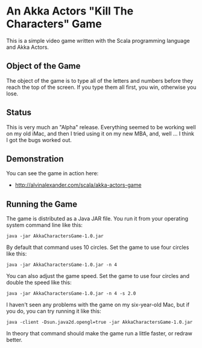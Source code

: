 An Akka Actors "Kill The Characters" Game
=========================================

This is a simple video game written with the Scala programming language
and Akka Actors.

Object of the Game
------------------

The object of the game is to type all of the letters and numbers
before they reach the top of the screen. If you type them all first,
you win, otherwise you lose.

Status
------

This is very much an "Alpha" release. Everything seemed to be working
well on my old iMac, and then I tried using it on my new MBA, and, 
well ... I think I got the bugs worked out.

Demonstration
-------------

You can see the game in action here:

* http://alvinalexander.com/scala/akka-actors-game


Running the Game
----------------

The game is distributed as a Java JAR file. You run it from your operating
system command line like this:

```
java -jar AkkaCharactersGame-1.0.jar
```

By default that command uses 10 circles. Set the game to use four circles like this:

```
java -jar AkkaCharactersGame-1.0.jar -n 4
```

You can also adjust the game speed. Set the game to use four circles and double the speed like this:

```
java -jar AkkaCharactersGame-1.0.jar -n 4 -s 2.0
```

I haven't seen any problems with the game on my six-year-old Mac, but if you do,
you can try running it like this:

```
java -client -Dsun.java2d.opengl=true -jar AkkaCharactersGame-1.0.jar
```

In theory that command should make the game run a little faster, or redraw better.

